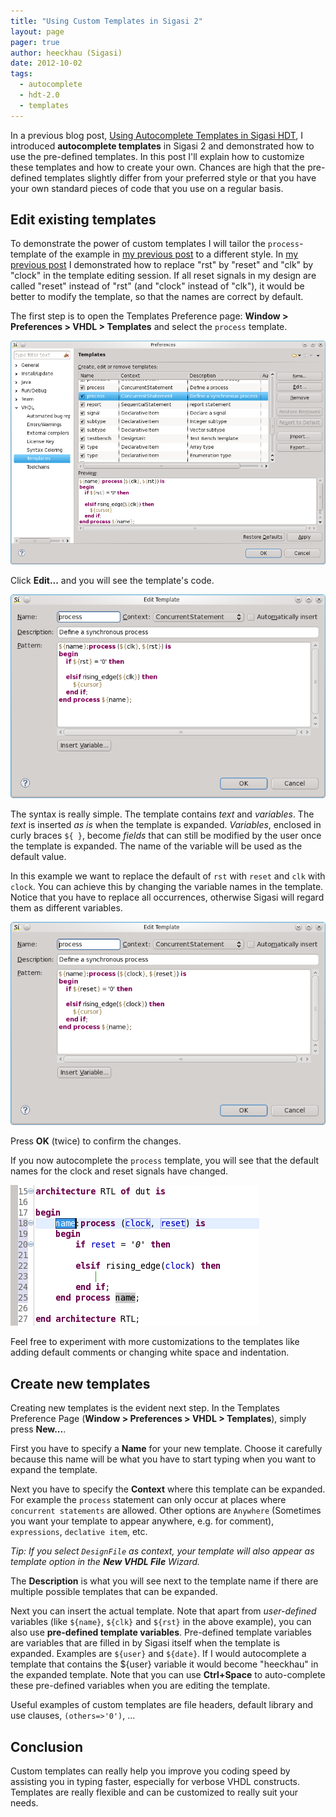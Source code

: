 ```yaml
---
title: "Using Custom Templates in Sigasi 2"
layout: page 
pager: true
author: heeckhau (Sigasi)
date: 2012-10-02
tags: 
  - autocomplete
  - hdt-2.0
  - templates
---
```

In a previous blog post, [Using Autocomplete Templates in Sigasi HDT](using-autocomplete-templates-sigasi-2), I introduced **autocomplete templates** in Sigasi 2
and demonstrated how to use the pre-defined templates. In this post I'll
explain how to customize these templates and how to create your own.
Chances are high that the pre-defined templates slightly differ from
your preferred style or that you have your own standard pieces of code
that you use on a regular basis.

Edit existing templates
-----------------------

To demonstrate the power of custom templates I will tailor the
`process`-template of the example in [my previous post](using-autocomplete-templates-sigasi-2) to a
different style. In [my previous post](using-autocomplete-templates-sigasi-2) I demonstrated how to
replace "rst" by "reset" and "clk" by "clock" in the template editing
session. If all reset signals in my design are called "reset" instead of
"rst" (and "clock" instead of "clk"), it would be better to modify the
template, so that the names are correct by default.

The first step is to open the Templates Preference page: **Window &gt; Preferences &gt; VHDL &gt; Templates** and select the `process` template.

![](images/customtemplate_0.png)

Click **Edit...** and you will see the template's code.

![](images/customtemplate_1.png)

The syntax is really simple. The template contains *text* and
*variables*. The *text* is inserted *as is* when the template is
expanded. *Variables*, enclosed in curly braces `${ }`,
become *fields* that can still be modified by the user once the template
is expanded. The name of the variable will be used as the default value.

In this example we want to replace the default of `rst` with `reset` and
`clk` with `clock`. You can achieve this by changing the variable names
in the template. Notice that you have to replace all occurrences,
otherwise Sigasi will regard them as different variables.


![](images/customtemplate_2.png)

Press **OK** (twice) to confirm the changes.

If you now autocomplete the `process` template, you will see that the
default names for the clock and reset signals have changed.

![](images/customtemplate_3.png)

Feel free to experiment with more customizations to the templates like
adding default comments or changing white space and indentation.

Create new templates
--------------------

Creating new templates is the evident next step. In the Templates
Preference Page (**Window &gt; Preferences &gt; VHDL &gt; Templates**), simply press **New...**.

First you have to specify a **Name** for your new template. Choose it
carefully because this name will be what you have to start typing when
you want to expand the template.

Next you have to specify the **Context** where this template can be
expanded. For example the `process` statement can only occur at places
where `concurrent statements` are allowed. Other options are `Anywhere`
(Sometimes you want your template to appear anywhere, e.g. for comment),
`expressions`, `declative item`, etc.

*Tip: If you select `DesignFile` as context, your template will also
appear as template option in the **New VHDL File** Wizard.*

The **Description** is what you will see next to the template name if
there are multiple possible templates that can be expanded.

Next you can insert the actual template. Note that apart from
<em>user-defined</em> variables (like `${name}`,
`${clk}` and `${rst}` in the above example), you
can also use **pre-defined template variables**. Pre-defined template
variables are variables that are filled in by Sigasi itself when the
template is expanded. Examples are `${user}` and
`${date}`. If I would autocomplete a template that contains
the ${user} variable it would become "heeckhau" in the expanded
template. Note that you can use **Ctrl+Space** to auto-complete these
pre-defined variables when you are editing the template.

Useful examples of custom templates are file headers, default library
and use clauses, `(others=>'0')`, ...

Conclusion
----------

Custom templates can really help you improve you coding speed by
assisting you in typing faster, especially for verbose VHDL constructs.
Templates are really flexible and can be customized to really suit your
needs.